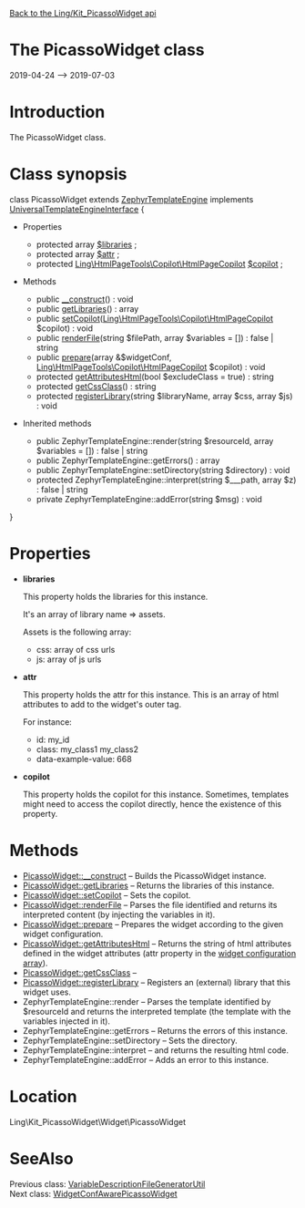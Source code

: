 [Back to the Ling/Kit_PicassoWidget api](https://github.com/lingtalfi/Kit_PicassoWidget/blob/master/doc/api/Ling/Kit_PicassoWidget.md)



The PicassoWidget class
================
2019-04-24 --> 2019-07-03






Introduction
============

The PicassoWidget class.



Class synopsis
==============


class <span class="pl-k">PicassoWidget</span> extends [ZephyrTemplateEngine](https://github.com/lingtalfi/ZephyrTemplateEngine/blob/master/doc/api/Ling/ZephyrTemplateEngine/ZephyrTemplateEngine.md) implements [UniversalTemplateEngineInterface](https://github.com/lingtalfi/UniversalTemplateEngine/blob/master/UniversalTemplateEngineInterface.php) {

- Properties
    - protected array [$libraries](#property-libraries) ;
    - protected array [$attr](#property-attr) ;
    - protected [Ling\HtmlPageTools\Copilot\HtmlPageCopilot](https://github.com/lingtalfi/HtmlPageTools/blob/master/doc/api/Ling/HtmlPageTools/Copilot/HtmlPageCopilot.md) [$copilot](#property-copilot) ;

- Methods
    - public [__construct](https://github.com/lingtalfi/Kit_PicassoWidget/blob/master/doc/api/Ling/Kit_PicassoWidget/Widget/PicassoWidget/__construct.md)() : void
    - public [getLibraries](https://github.com/lingtalfi/Kit_PicassoWidget/blob/master/doc/api/Ling/Kit_PicassoWidget/Widget/PicassoWidget/getLibraries.md)() : array
    - public [setCopilot](https://github.com/lingtalfi/Kit_PicassoWidget/blob/master/doc/api/Ling/Kit_PicassoWidget/Widget/PicassoWidget/setCopilot.md)([Ling\HtmlPageTools\Copilot\HtmlPageCopilot](https://github.com/lingtalfi/HtmlPageTools/blob/master/doc/api/Ling/HtmlPageTools/Copilot/HtmlPageCopilot.md) $copilot) : void
    - public [renderFile](https://github.com/lingtalfi/Kit_PicassoWidget/blob/master/doc/api/Ling/Kit_PicassoWidget/Widget/PicassoWidget/renderFile.md)(string $filePath, array $variables = []) : false | string
    - public [prepare](https://github.com/lingtalfi/Kit_PicassoWidget/blob/master/doc/api/Ling/Kit_PicassoWidget/Widget/PicassoWidget/prepare.md)(array &$widgetConf, [Ling\HtmlPageTools\Copilot\HtmlPageCopilot](https://github.com/lingtalfi/HtmlPageTools/blob/master/doc/api/Ling/HtmlPageTools/Copilot/HtmlPageCopilot.md) $copilot) : void
    - protected [getAttributesHtml](https://github.com/lingtalfi/Kit_PicassoWidget/blob/master/doc/api/Ling/Kit_PicassoWidget/Widget/PicassoWidget/getAttributesHtml.md)(bool $excludeClass = true) : string
    - protected [getCssClass](https://github.com/lingtalfi/Kit_PicassoWidget/blob/master/doc/api/Ling/Kit_PicassoWidget/Widget/PicassoWidget/getCssClass.md)() : string
    - protected [registerLibrary](https://github.com/lingtalfi/Kit_PicassoWidget/blob/master/doc/api/Ling/Kit_PicassoWidget/Widget/PicassoWidget/registerLibrary.md)(string $libraryName, array $css, array $js) : void

- Inherited methods
    - public ZephyrTemplateEngine::render(string $resourceId, array $variables = []) : false | string
    - public ZephyrTemplateEngine::getErrors() : array
    - public ZephyrTemplateEngine::setDirectory(string $directory) : void
    - protected ZephyrTemplateEngine::interpret(string $___path, array $z) : false | string
    - private ZephyrTemplateEngine::addError(string $msg) : void

}




Properties
=============

- <span id="property-libraries"><b>libraries</b></span>

    This property holds the libraries for this instance.
    
    It's an array of library name => assets.
    
    Assets is the following array:
    
    - css: array of css urls
    - js: array of js urls
    
    

- <span id="property-attr"><b>attr</b></span>

    This property holds the attr for this instance.
    This is an array of html attributes to add to the widget's outer tag.
    
    For instance:
    - id: my_id
    - class: my_class1 my_class2
    - data-example-value: 668
    
    

- <span id="property-copilot"><b>copilot</b></span>

    This property holds the copilot for this instance.
    Sometimes, templates might need to access the copilot directly,
    hence the existence of this property.
    
    



Methods
==============

- [PicassoWidget::__construct](https://github.com/lingtalfi/Kit_PicassoWidget/blob/master/doc/api/Ling/Kit_PicassoWidget/Widget/PicassoWidget/__construct.md) &ndash; Builds the PicassoWidget instance.
- [PicassoWidget::getLibraries](https://github.com/lingtalfi/Kit_PicassoWidget/blob/master/doc/api/Ling/Kit_PicassoWidget/Widget/PicassoWidget/getLibraries.md) &ndash; Returns the libraries of this instance.
- [PicassoWidget::setCopilot](https://github.com/lingtalfi/Kit_PicassoWidget/blob/master/doc/api/Ling/Kit_PicassoWidget/Widget/PicassoWidget/setCopilot.md) &ndash; Sets the copilot.
- [PicassoWidget::renderFile](https://github.com/lingtalfi/Kit_PicassoWidget/blob/master/doc/api/Ling/Kit_PicassoWidget/Widget/PicassoWidget/renderFile.md) &ndash; Parses the file identified and returns its interpreted content (by injecting the variables in it).
- [PicassoWidget::prepare](https://github.com/lingtalfi/Kit_PicassoWidget/blob/master/doc/api/Ling/Kit_PicassoWidget/Widget/PicassoWidget/prepare.md) &ndash; Prepares the widget according to the given widget configuration.
- [PicassoWidget::getAttributesHtml](https://github.com/lingtalfi/Kit_PicassoWidget/blob/master/doc/api/Ling/Kit_PicassoWidget/Widget/PicassoWidget/getAttributesHtml.md) &ndash; Returns the string of html attributes defined in the widget attributes (attr property in the [widget configuration array](https://github.com/lingtalfi/Kit_PicassoWidget#the-picasso-widget-array)).
- [PicassoWidget::getCssClass](https://github.com/lingtalfi/Kit_PicassoWidget/blob/master/doc/api/Ling/Kit_PicassoWidget/Widget/PicassoWidget/getCssClass.md) &ndash; 
- [PicassoWidget::registerLibrary](https://github.com/lingtalfi/Kit_PicassoWidget/blob/master/doc/api/Ling/Kit_PicassoWidget/Widget/PicassoWidget/registerLibrary.md) &ndash; Registers an (external) library that this widget uses.
- ZephyrTemplateEngine::render &ndash; Parses the template identified by $resourceId and returns the interpreted template (the template with the variables injected in it).
- ZephyrTemplateEngine::getErrors &ndash; Returns the errors of this instance.
- ZephyrTemplateEngine::setDirectory &ndash; Sets the directory.
- ZephyrTemplateEngine::interpret &ndash; and returns the resulting html code.
- ZephyrTemplateEngine::addError &ndash; Adds an error to this instance.





Location
=============
Ling\Kit_PicassoWidget\Widget\PicassoWidget


SeeAlso
==============
Previous class: [VariableDescriptionFileGeneratorUtil](https://github.com/lingtalfi/Kit_PicassoWidget/blob/master/doc/api/Ling/Kit_PicassoWidget/Util/VariableDescriptionFileGeneratorUtil.md)<br>Next class: [WidgetConfAwarePicassoWidget](https://github.com/lingtalfi/Kit_PicassoWidget/blob/master/doc/api/Ling/Kit_PicassoWidget/Widget/WidgetConfAwarePicassoWidget.md)<br>
